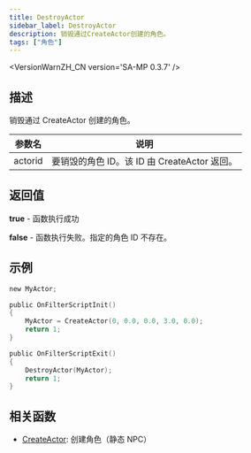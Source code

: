 ```yaml
---
title: DestroyActor
sidebar_label: DestroyActor
description: 销毁通过CreateActor创建的角色。
tags: ["角色"]
---
```


<VersionWarnZH_CN version='SA-MP 0.3.7' />

## 描述

销毁通过 CreateActor 创建的角色。

| 参数名  | 说明                                         |
| ------- | -------------------------------------------- |
| actorid | 要销毁的角色 ID。该 ID 由 CreateActor 返回。 |

## 返回值

**true** - 函数执行成功

**false** - 函数执行失败。指定的角色 ID 不存在。

## 示例

```c
new MyActor;

public OnFilterScriptInit()
{
    MyActor = CreateActor(0, 0.0, 0.0, 3.0, 0.0);
    return 1;
}

public OnFilterScriptExit()
{
    DestroyActor(MyActor);
    return 1;
}
```

## 相关函数

- [CreateActor](CreateActor): 创建角色（静态 NPC）
